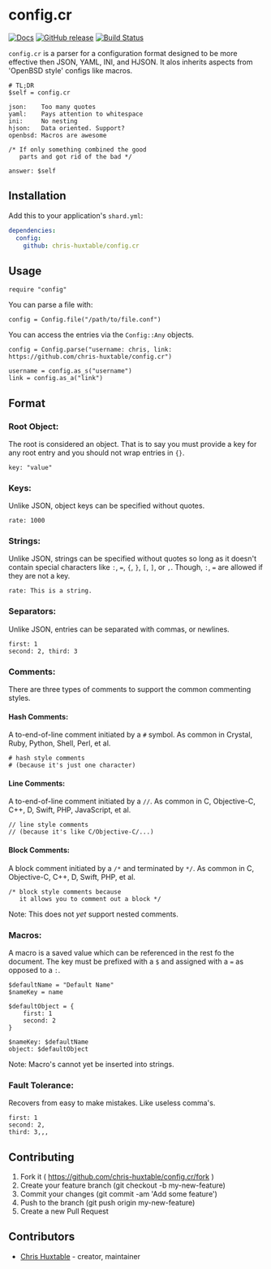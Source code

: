 # config.cr
[![Docs](https://img.shields.io/badge/docs-available-brightgreen.svg)](https://chris-huxtable.github.io/config.cr/)
[![GitHub release](https://img.shields.io/github/release/chris-huxtable/config.cr.svg)](https://github.com/chris-huxtable/config.cr/releases)
[![Build Status](https://travis-ci.org/chris-huxtable/config.cr.svg?branch=master)](https://travis-ci.org/chris-huxtable/config.cr)

`config.cr` is a parser for a configuration format designed to be more effective then JSON, YAML, INI, and HJSON. It alos inherits aspects from  'OpenBSD style' configs like macros.

```
# TL;DR
$self = config.cr

json:    Too many quotes
yaml:    Pays attention to whitespace
ini:     No nesting
hjson:   Data oriented. Support?
openbsd: Macros are awesome

/* If only something combined the good
   parts and got rid of the bad */

answer: $self
```


## Installation

Add this to your application's `shard.yml`:

```yaml
dependencies:
  config:
    github: chris-huxtable/config.cr
```


## Usage

```crystal
require "config"
```

You can parse a file with:
```
config = Config.file("/path/to/file.conf")
```

You can access the entries via the `Config::Any` objects.
```
config = Config.parse("username: chris, link: https://github.com/chris-huxtable/config.cr")

username = config.as_s("username")
link = config.as_a("link")
```


## Format

### Root Object:
The root is considered an object. That is to say you must provide a key for any root entry and you should not wrap entries in `{}`.
```
key: "value"
```


### Keys:
Unlike JSON, object keys can be specified without quotes.
```
rate: 1000
```


### Strings:
Unlike JSON, strings can be specified without quotes so long as it doesn't contain special characters like `:`, `=`, `{`, `}`, `[`, `]`, or `,`. Though, `:`, `=` are allowed if they are not a key.
```
rate: This is a string.
```


### Separators:
Unlike JSON, entries can be separated with commas, or newlines.
```
first: 1
second: 2, third: 3
```


### Comments:
There are three types of comments to support the common commenting styles.

#### Hash Comments:
A to-end-of-line comment initiated by a `#` symbol. As common in Crystal, Ruby, Python, Shell, Perl, et al.
```
# hash style comments
# (because it's just one character)
```

#### Line Comments:
A to-end-of-line comment initiated by a `//`. As common in C, Objective-C, C++, D, Swift, PHP, JavaScript, et al.
```
// line style comments
// (because it's like C/Objective-C/...)
```

#### Block Comments:
A block comment initiated by a `/*` and terminated by `*/`. As common in C, Objective-C, C++, D, Swift, PHP, et al.
```
/* block style comments because
   it allows you to comment out a block */
```
Note: This does not *yet* support nested comments.


### Macros:
A macro is a saved value which can be referenced in the rest fo the document. The key must be prefixed with a `$` and assigned with a `=` as opposed to a `:`.
```
$defaultName = "Default Name"
$nameKey = name

$defaultObject = {
	first: 1
	second: 2
}

$nameKey: $defaultName
object: $defaultObject
```

Note: Macro's cannot yet be inserted into strings.


### Fault Tolerance:
Recovers from easy to make  mistakes. Like useless comma's.
```
first: 1
second: 2,
third: 3,,,
```


## Contributing

1. Fork it ( https://github.com/chris-huxtable/config.cr/fork )
2. Create your feature branch (git checkout -b my-new-feature)
3. Commit your changes (git commit -am 'Add some feature')
4. Push to the branch (git push origin my-new-feature)
5. Create a new Pull Request

## Contributors

- [Chris Huxtable](https://github.com/chris-huxtable) - creator, maintainer
